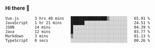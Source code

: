 ### Hi there 👋

<!--START_SECTION:waka-->

```text
Vue.js       3 hrs 40 mins   ████████████████▒░░░░░░░░   65.91 %
JavaScript   1 hr 21 mins    ██████░░░░░░░░░░░░░░░░░░░   24.51 %
JSON         14 mins         █░░░░░░░░░░░░░░░░░░░░░░░░   04.39 %
Java         12 mins         █░░░░░░░░░░░░░░░░░░░░░░░░   03.77 %
Markdown     3 mins          ▒░░░░░░░░░░░░░░░░░░░░░░░░   01.13 %
TypeScript   0 secs          ░░░░░░░░░░░░░░░░░░░░░░░░░   00.26 %
```

<!--END_SECTION:waka-->

<!--
**Jonas-VanHaeken/Jonas-VanHaeken** is a ✨ _special_ ✨ repository because its `README.md` (this file) appears on your GitHub profile.

Here are some ideas to get you started:

- 🔭 I’m currently working on ...
- 🌱 I’m currently learning ...
- 👯 I’m looking to collaborate on ...
- 🤔 I’m looking for help with ...
- 💬 Ask me about ...
- 📫 How to reach me: ...
- 😄 Pronouns: ...
- ⚡ Fun fact: ...
-->
